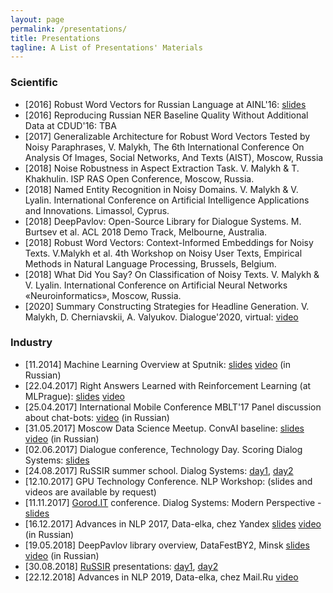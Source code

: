 ```yaml
---
layout: page
permalink: /presentations/
title: Presentations
tagline: A List of Presentations' Materials
---
```


### Scientific
- [2016] Robust Word Vectors for Russian Language at AINL'16: [slides](pdf/ainl2016.pdf)
- [2016] Reproducing Russian NER Baseline Quality Without Additional Data at CDUD'16: TBA
- [2017] Generalizable Architecture for Robust Word Vectors Tested by Noisy Paraphrases, V. Malykh, The 6th International Conference On Analysis Of Images, Social Networks, And Texts (AIST), Moscow, Russia
- [2018] Noise Robustness in Aspect Extraction Task. V. Malykh & T. Khakhulin. ISP RAS Open Conference, Moscow, Russia.
- [2018] Named Entity Recognition in Noisy Domains. V. Malykh & V. Lyalin. International Conference on Artificial Intelligence Applications and Innovations. Limassol, Cyprus.
- [2018] DeepPavlov: Open-Source Library for Dialogue Systems. M. Burtsev et al. ACL 2018 Demo Track, Melbourne, Australia.
- [2018] Robust Word Vectors: Context-Informed Embeddings for Noisy Texts. V.Malykh et al. 4th Workshop on Noisy User Texts, Empirical Methods in Natural Language Processing, Brussels, Belgium.
- [2018] What Did You Say? On Classification of Noisy Texts. V. Malykh & V. Lyalin. International Conference on Artificial Neural Networks «Neuroinformatics», Moscow, Russia.
- [2020] Summary Constructing Strategies for Headline Generation. V. Malykh, D. Cherniavskii, A. Valyukov. Dialogue'2020, virtual: [video](https://www.youtube.com/watch?v=E0DS8UCKooI)

### Industry
- [11.2014] Machine Learning Overview at Sputnik: [slides](pdf/Sputnik_seminar2015.pdf) [video](https://www.youtube.com/watch?v=2B7X7HvoWek) (in Russian)
- [22.04.2017] Right Answers Learned with Reinforcement Learning (at MLPrague): [slides](pdf/MLPrague-presentation.pdf) [video](https://www.youtube.com/watch?v=8xUEC5DStKA)
- [25.04.2017] International Mobile Conference MBLT'17 Panel discussion about chat-bots: [video](https://www.youtube.com/watch?v=qw80di8SEAA) (in Russian)
- [31.05.2017] Moscow Data Science Meetup. ConvAI baseline: [slides](pdf/ConAI.io-baseline.pdf) [video](https://www.youtube.com/watch?v=6bpz4dNSXTg) (in Russian)
- [02.06.2017] Dialogue conference, Technology Day. Scoring Dialog Systems: [slides](pdf/Dialogue-2017.pdf)
- [24.08.2017] RuSSIR summer school. Dialog Systems: [day1](pdf/RuSSIR-DS1.pdf), [day2](pdf/RuSSIR-DS2.pdf)
- [12.10.2017] GPU Technology Conference. NLP Workshop: (slides and videos are available by request)
- [11.11.2017] [Gorod.IT](http://gorod.it) conference. Dialog Systems: Modern Perspective - [slides](pdf/Gorod.IT.pdf)
- [16.12.2017] Advances in NLP 2017, Data-elka, chez Yandex [slides](pdf/advances_in_nlp_2017.pdf) [video](https://www.youtube.com/watch?v=1Chk1Mi-yZ0) (in Russian)
- [19.05.2018] DeepPavlov library overview, DataFestBY2, Minsk [slides](pdf/DataFestBy_DeepPavlov.pdf) [video](https://www.youtube.com/watch?v=GkuAU-RRG5o) (in Russian)
- [30.08.2018] [RuSSIR](http://romip.ru/russir2018) presentations: [day1](pdf/russir2018/day1.pdf), [day2](pdf/russir2018/day2.pdf)
- [22.12.2018] Advances in NLP 2019, Data-elka, chez Mail.Ru [video](https://youtu.be/F0OWw73TpHo)
